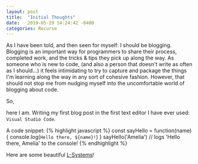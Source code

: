 ```yaml
---
layout: post
title:  "Initial Thoughts"
date:   2019-05-29 14:24:42 -0400
categories: Recurse
---
```


As I have been told, and then seen for myself: I should be blogging. Blogging is an important way for programmers to share their process, completed work, and the tricks & tips they pick up along the way. As someone who is new to code, (and also a person that doesn't write as often as I should...) it feels intimidating to try to capture and package the things I'm learning along the way in any sort of cohesive fashion. However, that should not stop me from nudging myself into the uncomfortable world of blogging about code. 

So,

here I am. Writing my first blog post in the first text editor I have ever used: `Visual Studio Code`. 


A code snippet:
{% highlight javascript %}
const sayHello = function(name){
  console.log(`Hello there, ${name}!`)
}
sayHello('Amelia')
// logs 'Hello there, Amelia' to the console!
{% endhighlight %}

Here are some beautiful [L-Systems]! 

[L-Systems]: http://paulbourke.net/fractals/lsys/
